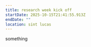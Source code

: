 ```yaml
---
title: research week kick off
startDate: 2025-10-15T21:41:55.913Z
endDate: ""
location: sint lucas
---
```

something